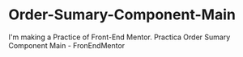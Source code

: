 # Order-Sumary-Component-Main
I'm making a Practice of Front-End Mentor. 
Practica Order Sumary Component Main - FronEndMentor
